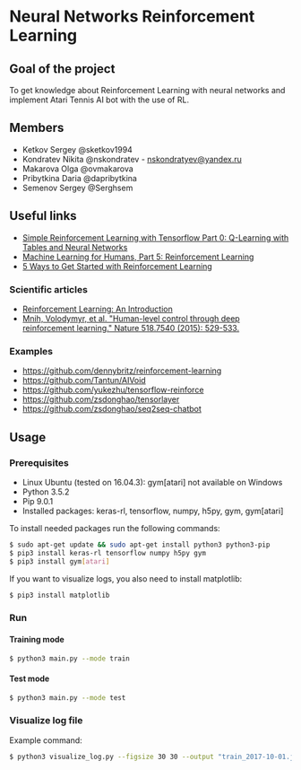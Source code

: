 # Neural Networks Reinforcement Learning
## Goal of the project
To get knowledge about Reinforcement Learning with neural networks and implement Atari Tennis AI bot with the use of RL.
## Members
* Ketkov Sergey @sketkov1994
* Kondratev Nikita @nskondratev - nskondratyev@yandex.ru
* Makarova Olga @ovmakarova
* Pribytkina Daria @dapribytkina
* Semenov Sergey @Serghsem
## Useful links
* [Simple Reinforcement Learning with Tensorflow Part 0: Q-Learning with Tables and Neural Networks](https://medium.com/emergent-future/simple-reinforcement-learning-with-tensorflow-part-0-q-learning-with-tables-and-neural-networks-d195264329d0)
* [Machine Learning for Humans, Part 5: Reinforcement Learning](https://medium.com/machine-learning-for-humans/reinforcement-learning-6eacf258b265)
* [5 Ways to Get Started with Reinforcement Learning](https://buzzrobot.com/5-ways-to-get-started-with-reinforcement-learning-b96d1989c575)
### Scientific articles
* [Reinforcement Learning: An Introduction](http://incompleteideas.net/sutton/book/bookdraft2017june.pdf)
* [Mnih, Volodymyr, et al. "Human-level control through deep reinforcement learning." Nature 518.7540 (2015): 529-533.](https://github.com/nskondratev/hse-reinforcement-learning-2017/raw/master/info/mnih2015.pdf)
### Examples
* https://github.com/dennybritz/reinforcement-learning
* https://github.com/Tantun/AIVoid
* https://github.com/yukezhu/tensorflow-reinforce
* https://github.com/zsdonghao/tensorlayer
* https://github.com/zsdonghao/seq2seq-chatbot

## Usage
### Prerequisites
* Linux Ubuntu (tested on 16.04.3): gym[atari] not available on Windows
* Python 3.5.2
* Pip 9.0.1
* Installed packages: keras-rl, tensorflow, numpy, h5py, gym, gym\[atari\]

To install needed packages run the following commands:
```bash
$ sudo apt-get update && sudo apt-get install python3 python3-pip
$ pip3 install keras-rl tensorflow numpy h5py gym
$ pip3 install gym[atari]
```

If you want to visualize logs, you also need to install matplotlib:
```bash
$ pip3 install matplotlib
```

### Run
#### Training mode
```bash
$ python3 main.py --mode train
```
#### Test mode
```bash
$ python3 main.py --mode test
```

### Visualize log file
Example command:
```bash
$ python3 visualize_log.py --figsize 30 30 --output "train_2017-10-01.jpg" "runs/2017-10-01/dqn_Tennis-v0_log.json"
```
